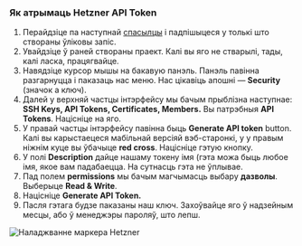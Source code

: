 ### Як атрымаць Hetzner API Token
1. Перайдзіце па наступнай [спасылцы](https://console.hetzner.cloud/) і падпішыцеся
     у толькі што створаны ўліковы запіс.
2. Увайдзіце ў раней створаны праект. Калі вы яго не стварылі,
     тады, калі ласка, працягвайце.
3. Навядзіце курсор мышы на бакавую панэль. Панэль павінна разгарнуцца і паказаць нас
     меню. Нас цікавіць апошні — **Security** (значок а ключ).
4. Далей у верхняй частцы інтэрфейсу мы бачым прыблізна
     наступнае: **SSH Keys, API Tokens, Certificates, Members.**  Вы
     патрэбныя **API Tokens**.  Націсніце на яго.
5. У правай частцы інтэрфейсу павінна быць **Generate API token** button. Калі вы карыстаецеся мабільнай версіяй вэб-старонкі, у
     у правым ніжнім куце вы ўбачыце **red cross**. Націсніце гэтую кнопку.
6. У полі **Description** дайце нашаму токену імя (гэта можа быць любое
     імя, якое вам падабаецца. На сутнасць гэта не ўплывае.
7. Пад полем **permissions** мы бачым магчымасць выбару
     **дазволы**. Выберыце **Read & Write**.
8. Націсніце **Generate API Token.**
9. Пасля гэтага будзе паказаны наш ключ. Захоўвайце яго ў надзейным месцы,
     або ў менеджэры пароляў, што лепш.

![Наладжванне маркера Hetzner](рэсурс:assets/images/gifs/Hetzner.gif)
